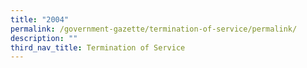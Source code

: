 ```yaml
---
title: "2004"
permalink: /government-gazette/termination-of-service/permalink/
description: ""
third_nav_title: Termination of Service
---
```

